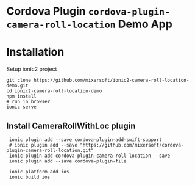 # Cordova Plugin `cordova-plugin-camera-roll-location` Demo App

# Installation

Setup ionic2 project

```
git clone https://github.com/mixersoft/ionic2-camera-roll-location-demo.git
cd ionic2-camera-roll-location-demo
npm install
# run in browser
ionic serve
```


## Install CameraRollWithLoc plugin
```
 ionic plugin add --save cordova-plugin-add-swift-support
 # ionic plugin add --save "https://github.com/mixersoft/cordova-plugin-camera-roll-location.git"
 ionic plugin add cordova-plugin-camera-roll-location --save
 ionic plugin add --save cordova-plugin-file

 ionic platform add ios
 ionic build ios
```

